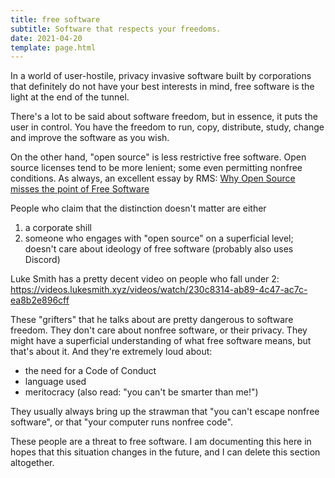 ```yaml
---
title: free software
subtitle: Software that respects your freedoms.
date: 2021-04-20
template: page.html
---
```


In a world of user-hostile, privacy invasive software built by
corporations that definitely do not have your best interests in mind,
free software is the light at the end of the tunnel.

There's a lot to be said about software freedom, but in essence, it puts
the user in control. You have the freedom to run, copy, distribute,
study, change and improve the software as you wish.

On the other hand, "open source" is less restrictive free software. Open
source licenses tend to be more lenient; some even permitting nonfree
conditions. As always, an excellent essay by RMS: [Why Open Source
misses the point of Free
Software](https://www.gnu.org/philosophy/open-source-misses-the-point.html)

People who claim that the distinction doesn't matter are either

1. a corporate shill
2. someone who engages with "open source" on a superficial level;
   doesn't care about ideology of free software (probably also uses
   Discord)

Luke Smith has a pretty decent video on people who fall under 2:
https://videos.lukesmith.xyz/videos/watch/230c8314-ab89-4c47-ac7c-ea8b2e896cff

These "grifters" that he talks about are pretty dangerous to software
freedom. They don't care about nonfree software, or their privacy. They
might have a superficial understanding of what free software means, but
that's about it. And they're extremely loud about:

- the need for a Code of Conduct
- language used
- meritocracy (also read: "you can't be smarter than me!")

They usually always bring up the strawman that "you can't escape nonfree
software", or that "your computer runs nonfree code".

These people are a threat to free software. I am documenting this here
in hopes that this situation changes in the future, and I can delete
this section altogether.
